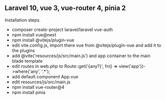 ## Laravel 10, vue 3, vue-router 4, pinia 2

Installation steps.

- composer create-project laravel/laravel vue-auth
- npm install vue@next
- npm install @vitejs/plugin-vue
- edit vite.config.js, import there vue from @vitejs/plugin-vue and add it to the plugins
- add @vite('resources/js/src/main.js') and app container to the main blade template
- edit routes in web.php to Route::get('{any?}', fn() => view('app'))->where('any', '.*');
- add default component App.vue
- edit resources/js/src/main.js
- npm install vue-router@4
- npm install pinia
